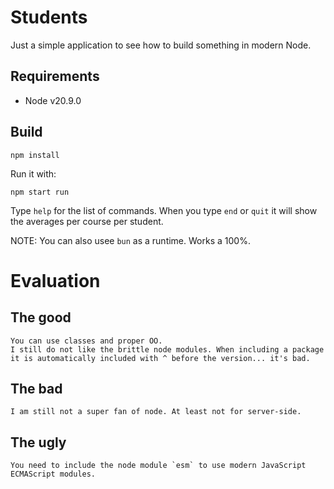 # Students

Just a simple application to see how to build something in modern Node.

## Requirements

* Node v20.9.0

## Build

```
npm install
```

Run it with:

```
npm start run
```

Type `help` for the list of commands.
When you type `end` or `quit` it will show the averages per course per student.

NOTE: You can also usee `bun` as a runtime. Works a 100%.

# Evaluation

## The good

    You can use classes and proper OO.
    I still do not like the brittle node modules. When including a package it is automatically included with ^ before the version... it's bad.

## The bad

    I am still not a super fan of node. At least not for server-side.

## The ugly

    You need to include the node module `esm` to use modern JavaScript ECMAScript modules.
